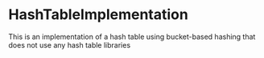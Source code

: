 # HashTableImplementation
This is an implementation of a hash table using bucket-based hashing that does not use any hash table libraries
